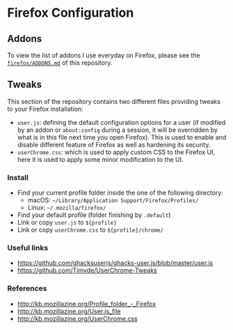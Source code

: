 # Firefox Configuration
## Addons

To view the list of addons I use everyday on Firefox, please see the [`firefox/ADDONS.md`](ADDONS.md) of this repository.

## Tweaks

This section of the repository contains two different files providing tweaks to your Firefox installation:
  - `user.js`: defining the default configuration options for a user (if modified by an addon or `about:config` during a session, it will be overridden by what is in this file next time you open Firefox). This is used to enable and disable different feature of Firefox as well as hardening its security.
  - `userChrome.css`: which is used to apply custom CSS to the Firefox UI, here it is used to apply some minor modification to the UI.

### Install

- Find your current profile folder inside the one of the following directory:
  - macOS: `~/Library/Application Support/Firefox/Profiles/`
  - Linux: `~/.mozilla/firefox/`
- Find your default profile (folder finishing by `.default`)
- Link or copy `user.js` to `${profile}`
- Link or copy `userChrome.css` to `${profile}/chrome/`

### Useful links

- https://github.com/ghacksuserjs/ghacks-user.js/blob/master/user.js
- https://github.com/Timvde/UserChrome-Tweaks

### References

- http://kb.mozillazine.org/Profile_folder_-_Firefox
- http://kb.mozillazine.org/User.js_file
- http://kb.mozillazine.org/UserChrome.css
